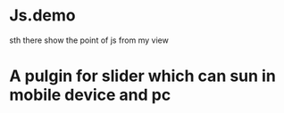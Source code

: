 # Js.demo
sth there show the point of js from my view
<h1> A pulgin for slider which can sun in mobile device and pc</h1>

